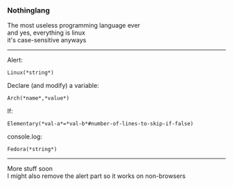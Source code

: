 ### Nothinglang
The most useless programming language ever  
and yes, everything is linux  
it's case-sensitive anyways
___
Alert:
```
Linux(*string*)
```

Declare (and modify) a variable:
```
Arch(*name*,*value*)
```

If:
```
Elementary(*val-a*=*val-b*#number-of-lines-to-skip-if-false)
```

console.log:
```
Fedora(*string*)
```
___
More stuff soon  
I might also remove the alert part so it works on non-browsers
